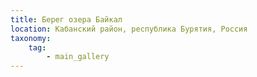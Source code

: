 ```yaml
---
title: Берег озера Байкал
location: Кабанский район, республика Бурятия, Россия
taxonomy:
    tag:
        - main_gallery
---
```

